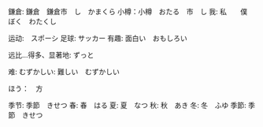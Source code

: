 鎌倉: 鎌倉　鎌倉市　し　かまくら
小樽：小樽　おたる　市　し
我: 私　　僕　ぼく　わたくし


运动:　スポーシ
足球: サッカー
有趣: 面白い　おもしろい

远比...得多、显著地: ずっと

难: むずかしい: 難しい　むずかしい

ほう：　方

季节:  季節　きせつ
春: 春　はる
夏: 夏　なつ
秋: 秋　あき
冬: 冬　ふゆ
季節: 季節　きせつ
